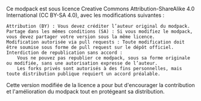 Ce modpack est sous licence Creative Commons Attribution-ShareAlike 4.0 International (CC BY-SA 4.0), avec les modifications suivantes :

    Attribution (BY) : Vous devez créditer l’auteur original du modpack.
    Partage dans les mêmes conditions (SA) : Si vous modifiez le modpack, vous devez partager votre version sous la même licence.
    Modification autorisée via pull requests : Toute modification doit être soumise sous forme de pull request sur le dépôt officiel.
    Interdiction de republication sans accord :
        Vous ne pouvez pas republier ce modpack, sous sa forme originale ou modifiée, sans une autorisation expresse de l’auteur.
        Les forks privés sont autorisés à des fins personnelles, mais toute distribution publique requiert un accord préalable.

Cette version modifiée de la licence a pour but d'encourager la contribution et l'amélioration du modpack tout en protégeant sa distribution.
